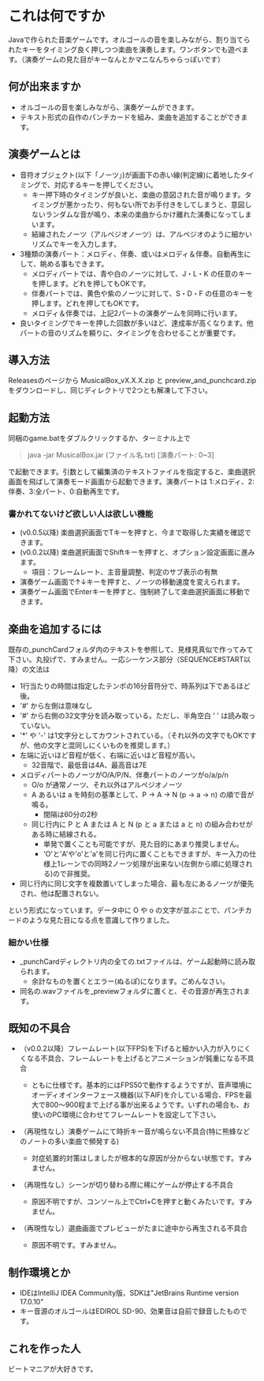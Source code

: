 # これは何ですか
Javaで作られた音楽ゲームです。オルゴールの音を楽しみながら、割り当てられたキーをタイミング良く押しつつ楽曲を演奏します。ワンボタンでも遊べます。（演奏ゲームの見た目がキーなんとかマニなんちゃらっぽいです）

## 何が出来ますか
- オルゴールの音を楽しみながら、演奏ゲームができます。
- テキスト形式の自作のパンチカードを組み、楽曲を追加することができます。

## 演奏ゲームとは
- 音符オブジェクト(以下「ノーツ」)が画面下の赤い線(判定線)に着地したタイミングで、対応するキーを押してください。
  - キー押下時のタイミングが良いと、楽曲の意図された音が鳴ります。タイミングが悪かったり、何もない所でお手付きをしてしまうと、意図しないランダムな音が鳴り、本来の楽曲からかけ離れた演奏になってしまいます。
  - 結線されたノーツ（アルペジオノーツ）は、アルペジオのように細かいリズムでキーを入力します。
- 3種類の演奏パート：メロディ、伴奏、或いはメロディ＆伴奏。自動再生にして、眺める事もできます。
  - メロディパートでは、青や白のノーツに対して、J・L・K の任意のキーを押します。どれを押してもOKです。
  - 伴奏パートでは、黄色や紫のノーツに対して、S・D・F の任意のキーを押します。どれを押してもOKです。
  - メロディ＆伴奏では、上記2パートの演奏ゲームを同時に行います。
- 良いタイミングでキーを押した回数が多いほど、達成率が高くなります。他パートの音のリズムを頼りに、タイミングを合わせることが重要です。

## 導入方法
Releasesのページから MusicalBox_vX.X.X.zip と preview_and_punchcard.zip をダウンロードし、同じディレクトリで2つとも解凍して下さい。

## 起動方法
同梱のgame.batをダブルクリックするか、ターミナル上で

> java -jar MusicalBox.jar (ファイル名.txt) [演奏パート: 0~3]

で起動できます。引数として編集済のテキストファイルを指定すると、楽曲選択画面を飛ばして演奏モード画面から起動できます。演奏パートは 1:メロディ、2:伴奏、3:全パート、0:自動再生です。

### 書かれてないけど欲しい人は欲しい機能
- (v0.0.5以降) 楽曲選択画面でTキーを押すと、今まで取得した実績を確認できます。
- (v0.0.2以降) 楽曲選択画面でShiftキーを押すと、オプション設定画面に進みます。
  - 項目：フレームレート、主音量調整、判定のサブ表示の有無
- 演奏ゲーム画面で↑↓キーを押すと、ノーツの移動速度を変えられます。
- 演奏ゲーム画面でEnterキーを押すと、強制終了して楽曲選択画面に移動できます。

## 楽曲を追加するには
既存の_punchCardフォルダ内のテキストを参照して、見様見真似で作ってみて下さい。丸投げで、すみません。一応シーケンス部分（SEQUENCE#START以降）の文法は
- 1行当たりの時間は指定したテンポの16分音符分で、時系列は下であるほど後。
- '#' から左側は意味なし
- '#' から右側の32文字分を読み取っている。ただし、半角空白 ' ' は読み取っていない。
- '*' や '-' は1文字分としてカウントされている。（それ以外の文字でもOKですが、他の文字と混同しにくいものを推奨します。）
- 左端に近いほど音程が低く、右端に近いほど音程が高い。
  - 32音階で、最低音は4A、最高音は7E
- メロディパートのノーツがO/A/P/N、伴奏パートのノーツがo/a/p/n
  - O/o が通常ノーツ、それ以外はアルペジオノーツ
  - A あるいは a を時刻の基準として、P → A → N (p → a → n) の順で音が鳴る。
    - 間隔は60分の2秒
  - 同じ行内に P と A または A と N (p と a または a と n) の組み合わせがある時に結線される。
    - 単発で置くことも可能ですが、見た目的にあまり推奨しません。
    - 'O'と'A'や'o'と'a'を同じ行内に置くこともできますが、キー入力の仕様上1レーンでの同時2ノーツ処理が出来ない(左側から順に処理される)ので非推奨。
- 同じ行内に同じ文字を複数置いてしまった場合、最も左にあるノーツが優先され、他は配置されない。

という形式になっています。データ中に O や o の文字が並ぶことで、パンチカードのような見た目になる点を意識して作りました。

### 細かい仕様
- _punchCardディレクトリ内の全ての.txtファイルは、ゲーム起動時に読み取られます。
  - 余計なものを置くとエラー(ぬるぽ)になります。ごめんなさい。
- 同名の.wavファイルを_previewフォルダに置くと、その音源が再生されます。

## 既知の不具合
- （v0.0.2以降）フレームレート(以下FPS)を下げると細かい入力が入りにくくなる不具合、フレームレートを上げるとアニメーションが鈍重になる不具合
  - ともに仕様です。基本的にはFPS50で動作するようですが、音声環境にオーディオインターフェース機器(以下AIF)を介している場合、FPSを最大で800～900程まで上げる事が出来るようです。いずれの場合も、お使いのPC環境に合わせてフレームレートを設定して下さい。

- （再現性なし）演奏ゲームにて時折キー音が鳴らない不具合(特に熊蜂などのノートの多い楽曲で頻発する)
  - 対症処置的対策はしましたが根本的な原因が分からない状態です。すみません。

- （再現性なし）シーンが切り替わる際に稀にゲームが停止する不具合
  - 原因不明ですが、コンソール上でCtrl+Cを押すと動くみたいです。すみません。

- （再現性なし）選曲画面でプレビューがたまに途中から再生される不具合
  - 原因不明です。すみません。

## 制作環境とか
- IDEはIntelliJ IDEA Community版、SDKは"JetBrains Runtime version 17.0.10"
- キー音源のオルゴールはEDIROL SD-90、効果音は自前で録音したものです。

## これを作った人
ビートマニアが大好きです。
